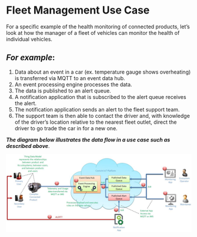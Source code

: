 # Fleet Management Use Case
For a specific example of the health monitoring of connected products, let’s look at how the manager of a fleet of vehicles can monitor the health of individual vehicles.

**_For example_**:
--
1. Data about an event in a car (ex. temperature gauge shows overheating) is transferred via MQTT to an event data hub.
3. An event processing engine processes the data.
4. The data is published to an alert queue.
5. A notification application that is subscribed to the alert queue receives the alert.
7. The notification application sends an alert to the fleet support team.
8. The support team is then able to contact the driver and, with knowledge of the driver’s location relative to the nearest fleet outlet, direct the driver to go trade the car in for a new one.

**_The diagram below illustrates the data flow in a use case such as described above_**.

![](IoTUseCase.jpg)
